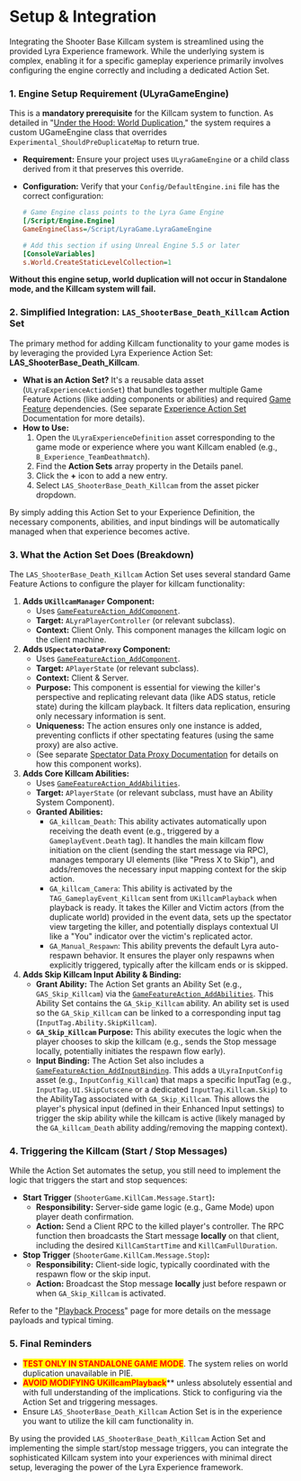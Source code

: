 # Setup & Integration

Integrating the Shooter Base Killcam system is streamlined using the provided Lyra Experience framework. While the underlying system is complex, enabling it for a specific gameplay experience primarily involves configuring the engine correctly and including a dedicated Action Set.

### 1. Engine Setup Requirement (ULyraGameEngine)

This is a **mandatory prerequisite** for the Killcam system to function. As detailed in "[Under the Hood: World Duplication](under-the-hood-world-duplication.md)," the system requires a custom UGameEngine class that overrides `Experimental_ShouldPreDuplicateMap` to return true.

* **Requirement:** Ensure your project uses `ULyraGameEngine` or a child class derived from it that preserves this override.
*   **Configuration:** Verify that your `Config/DefaultEngine.ini` file has the correct configuration:

    ```ini
    # Game Engine class points to the Lyra Game Engine
    [/Script/Engine.Engine]
    GameEngineClass=/Script/LyraGame.LyraGameEngine

    # Add this section if using Unreal Engine 5.5 or later
    [ConsoleVariables]
    s.World.CreateStaticLevelCollection=1
    ```

**Without this engine setup, world duplication will not occur in Standalone mode, and the Killcam system will fail.**

### 2. Simplified Integration: `LAS_ShooterBase_Death_Killcam` Action Set

The primary method for adding Killcam functionality to your game modes is by leveraging the provided Lyra Experience Action Set: **LAS\_ShooterBase\_Death\_Killcam**.

* **What is an Action Set?** It's a reusable data asset (`ULyraExperienceActionSet`) that bundles together multiple Game Feature Actions (like adding components or abilities) and required [Game Feature](../../../base-lyra-modified/gameframework-and-experience/game-features/) dependencies. (See separate [Experience Action Set](../../../base-lyra-modified/gameframework-and-experience/experience-primary-assets/experience-action-set.md) Documentation for more details).
* **How to Use:**
  1. Open the `ULyraExperienceDefinition` asset corresponding to the game mode or experience where you want Killcam enabled (e.g., `B_Experience_TeamDeathmatch`).
  2. Find the **Action Sets** array property in the Details panel.
  3. Click the **+** icon to add a new entry.
  4. Select `LAS_ShooterBase_Death_Killcam` from the asset picker dropdown.

By simply adding this Action Set to your Experience Definition, the necessary components, abilities, and input bindings will be automatically managed when that experience becomes active.

### 3. What the Action Set Does (Breakdown)

The `LAS_ShooterBase_Death_Killcam` Action Set uses several standard Game Feature Actions to configure the player for killcam functionality:

1. **Adds `UKillcamManager` Component:**
   * Uses [`GameFeatureAction_AddComponent`](../../../base-lyra-modified/gameframework-and-experience/game-features/game-feature-actions/add-components.md).
   * **Target:** `ALyraPlayerController` (or relevant subclass).
   * **Context:** Client Only. This component manages the killcam logic on the client machine.
2. **Adds `USpectatorDataProxy` Component:**
   * Uses [`GameFeatureAction_AddComponent`](../../../base-lyra-modified/gameframework-and-experience/game-features/game-feature-actions/add-components.md).
   * **Target:** `APlayerState` (or relevant subclass).
   * **Context:** Client & Server.
   * **Purpose:** This component is essential for viewing the killer's perspective and replicating relevant data (like ADS status, reticle state) during the killcam playback. It filters data replication, ensuring only necessary information is sent.
   * **Uniqueness:** The action ensures only one instance is added, preventing conflicts if other spectating features (using the same proxy) are also active.
   * (See separate [Spectator Data Proxy Documentation](../spectator-system/core-components/spectator-data-proxy.md) for details on how this component works).
3. **Adds Core Killcam Abilities:**
   * Uses [`GameFeatureAction_AddAbilities`](../../../base-lyra-modified/gameframework-and-experience/game-features/game-feature-actions/add-abilities.md).
   * **Target:** `APlayerState` (or relevant subclass, must have an Ability System Component).
   * **Granted Abilities:**
     * `GA_killcam_Death`: This ability activates automatically upon receiving the death event (e.g., triggered by a `GameplayEvent.Death` tag). It handles the main killcam flow initiation on the client (sending the start message via RPC), manages temporary UI elements (like "Press X to Skip"), and adds/removes the necessary input mapping context for the skip action.
     * `GA_killcam_Camera`: This ability is activated by the `TAG_GameplayEvent_Killcam` sent from `UKillcamPlayback` when playback is ready. It takes the Killer and Victim actors (from the duplicate world) provided in the event data, sets up the spectator view targeting the killer, and potentially displays contextual UI like a "You" indicator over the victim's replicated actor.
     * `GA_Manual_Respawn`: This ability prevents the default Lyra auto-respawn behavior. It ensures the player only respawns when explicitly triggered, typically after the killcam ends or is skipped.
4. **Adds Skip Killcam Input Ability & Binding:**
   * **Grant Ability:** The Action Set grants an Ability Set (e.g., `GAS_Skip_Killcam`) via the [`GameFeatureAction_AddAbilities`](../../../base-lyra-modified/gameframework-and-experience/game-features/game-feature-actions/add-abilities.md). This Ability Set contains the `GA_Skip_Killcam` ability. An ability set is used so the `GA_Skip_Killcam` can be linked to a corresponding input tag (`InputTag.Ability.SkipKillcam`).
   * **`GA_Skip_Killcam` Purpose:** This ability executes the logic when the player chooses to skip the killcam (e.g., sends the Stop message locally, potentially initiates the respawn flow early).
   * **Input Binding:** The Action Set also includes a [`GameFeatureAction_AddInputBinding`](../../../base-lyra-modified/gameframework-and-experience/game-features/game-feature-actions/add-input-binding.md). This adds a `ULyraInputConfig` asset (e.g., `InputConfig_Killcam`) that maps a specific InputTag (e.g., `InputTag.UI.SkipCutscene` or a dedicated `InputTag.Killcam.Skip`) to the AbilityTag associated with `GA_Skip_Killcam`. This allows the player's physical input (defined in their Enhanced Input settings) to trigger the skip ability while the killcam is active (likely managed by the `GA_killcam_Death` ability adding/removing the mapping context).

### 4. Triggering the Killcam (Start / Stop Messages)

While the Action Set automates the setup, you still need to implement the logic that triggers the start and stop sequences:

* **Start Trigger** (`ShooterGame.KillCam.Message.Start`)**:**
  * **Responsibility:** Server-side game logic (e.g., Game Mode) upon player death confirmation.
  * **Action:** Send a Client RPC to the killed player's controller. The RPC function then broadcasts the Start message **locally** on that client, including the desired `KillCamStartTime` and `KillCamFullDuration`.
* **Stop Trigger** (`ShooterGame.KillCam.Message.Stop`)**:**
  * **Responsibility:** Client-side logic, typically coordinated with the respawn flow or the skip input.
  * **Action:** Broadcast the Stop message **locally** just before respawn or when `GA_Skip_Killcam` is activated.

Refer to the "[Playback Process](playback-process.md)" page for more details on the message payloads and typical timing.

### 5. Final Reminders

* <mark style="color:red;">**TEST ONLY IN STANDALONE GAME MODE**</mark>. The system relies on world duplication unavailable in PIE.
* <mark style="color:red;">**AVOID MODIFYING UKillcamPlayback**</mark>\*\* unless absolutely essential and with full understanding of the implications. Stick to configuring via the Action Set and triggering messages.
* Ensure `LAS_ShooterBase_Death_Killcam` Action Set is in the experience you want to utilize the kill cam functionality in.

By using the provided `LAS_ShooterBase_Death_Killcam` Action Set and implementing the simple start/stop message triggers, you can integrate the sophisticated Killcam system into your experiences with minimal direct setup, leveraging the power of the Lyra Experience framework.
